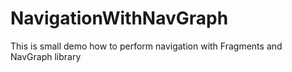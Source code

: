 # NavigationWithNavGraph
This is small demo how to perform navigation with Fragments and NavGraph library
